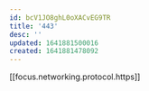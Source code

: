 ```yaml
---
id: bcV1JO8ghL0oXACvEG9TR
title: '443'
desc: ''
updated: 1641881500016
created: 1641881478092
---
```


[[focus.networking.protocol.https]]
